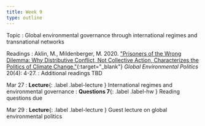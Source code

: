 ```yaml
---
title: Week 9
type: outline
---
```


Topic
: Global environmental governance through international regimes and transnational networks

Readings
: Aklin, M., Mildenberger, M. 2020. ["Prisoners of the Wrong Dilemma: Why Distributive Conflict, Not Collective Action, Characterizes the Politics of Climate Change."](https://doi.org/10.1162/glep_a_00578){:target="_blank"} _Global Environmental Politics_ 20(4): 4-27.
: Additional readings TBD

Mar 27
: **Lecture**{: .label .label-lecture } International regimes and environmental governance
: **Questions 7**{: .label .label-hw } Reading questions due

Mar 29
: **Lecture**{: .label .label-lecture } Guest lecture on global environmental politics
